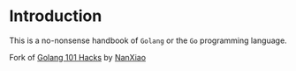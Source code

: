 # Introduction

This is a no-nonsense handbook of  `Golang` or the `Go` programming language.

Fork of [Golang 101 Hacks](https://github.com/NanXiao/golang-101-hacks) by [NanXiao](https://github.com/NanXiao)

